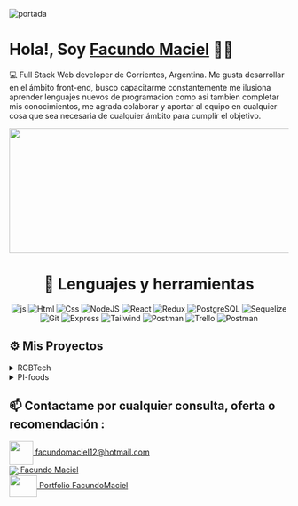 ![portada](https://codeagepk.com/wp-content/uploads/2020/12/home-gif.gif)
# **Hola!, Soy [Facundo Maciel](https://www.linkedin.com/in/facundo-maciel-8843a7241/)** 👋🏻

💻
Full Stack Web developer de Corrientes, Argentina. Me gusta desarrollar en el ámbito front-end, busco capacitarme constantemente me ilusiona aprender lenguajes nuevos de programacion como asi tambien completar mis conocimientos, me agrada colaborar y aportar al equipo en cualquier cosa que sea necesaria de cualquier ámbito para cumplir el objetivo.

<div align="center" >
      <img align="center" src="https://datahouse.asia/wp-content/uploads/2020/08/19S3JhMtLGiacpNpziWGN1A.gif" width="600" height="225"  />
</div> 

<h1 align="center">🧰 Lenguajes y herramientas </h1>
<div align="center">
<img src="https://th.bing.com/th/id/R.6acd7cf7ed5cd21c484e5efae2ae251b?rik=HKqPgyjdMMyyYA&pid=ImgRaw&r=0" alt="js" width="50" height="50"/>
<img src="https://www.freepnglogos.com/uploads/html5-logo-png/html5-logo-html-icons-download-14.png" alt="Html" width="50" height="50"/>
<img src="https://mickboere.com/wp-content/uploads/2016/03/css-logo-150x150.png" alt="Css" width="50" height="50"/>
<img src="https://th.bing.com/th/id/R.d4ef22eb6cb472c013d77d9a7fabef0f?rik=Xq1ACH4aNhZLTQ&riu=http%3a%2f%2fcfile9.uf.tistory.com%2fimage%2f211B43475865B4201ECB84&ehk=S6ZSmEuQgXd5C0j1TVUeV0Lb4o1wSJw3CPtv8jkKidg%3d&risl=&pid=ImgRaw&r=0" alt="NodeJS" width="50" height="50"/>
<img src="https://cdn.icon-icons.com/icons2/2415/PNG/512/react_original_wordmark_logo_icon_146375.png" alt="React" width="50" height="50"/>
<img src="https://res.cloudinary.com/practicaldev/image/fetch/s--ANPq134a--/c_limit%2Cf_auto%2Cfl_progressive%2Cq_auto%2Cw_880/https://dev-to-uploads.s3.amazonaws.com/i/46o7580v06tbtukh2nek.png" alt="Redux" width="70" height="50"/>
<img src="https://cdn.icon-icons.com/icons2/2415/PNG/512/postgresql_plain_wordmark_logo_icon_146390.png" alt="PostgreSQL" width="70" height="50"/>
<img src="https://cdn.icon-icons.com/icons2/2415/PNG/512/sequelize_original_wordmark_logo_icon_146349.png" alt="Sequelize" width="80" height="60"/>
<img src="https://cdn.icon-icons.com/icons2/2415/PNG/512/git_plain_wordmark_logo_icon_146508.png" alt="Git" width="50" height="50"/>
<img src="https://miro.medium.com/max/1800/1*HTy1M1eFC7GoW6odSukQVw.png" alt="Express" width="80" height="50"/>
<img src="https://www.luckymedia.dev/_next/image?url=https:%2F%2Fcdn.sanity.io%2Fimages%2Fgnb2el0l%2Fproduction%2F4c39e4c1385465f63d4da4dd51b3ad8df9c3c8e7-1920x500.png&w=3840&q=75" alt="Tailwind" width="140" height="50"/>
<img src="https://blog.scottlogic.com/mmcalroy/assets/postmanLogo.png" alt="Postman" width="60" height="50"/>
<img src="https://th.bing.com/th/id/R.c656c6d6564696c93536b18b1ba17c96?rik=MOHmg6enYWUaFg&riu=http%3a%2f%2fblog.jandi.com%2fko%2fwp-content%2fuploads%2fsites%2f4%2f2018%2f11%2ftrello-logo-1024x315.png&ehk=K7626RpB8iy92muDI1leENL8DZjdKRaGs7hCY0DwBAY%3d&risl=&pid=ImgRaw&r=0" alt="Trello" width="90" height="50"/>
<img src="https://th.bing.com/th/id/R.ca70d96a25538b2971e5ab173e2e9e9d?rik=%2fPrr1m2N%2bVQaSA&pid=ImgRaw&r=0" alt="Postman" width="60" height="50"/>
</div>

## ⚙️ Mis Proyectos
<details>
  <summary> RGBTech</summary>

# <img align='center' src="https://github.com/Luem2/Luem2/raw/main/assets/logo-dibujo-2.png" width='100'/> RGBTech

### Descripción:

E-commerce de productos tecnologicos, con variedad pero mas orientado al publico gamer. Podras ver laptos, teclados, ofertas y registrarte para aprovecharlas, también tiene amplias funcionalidades para el administrador y mas cosas que podras ver aquí:

- **Link Deploy**: <a href='https://rgbtech.vercel.app/'>https://rgbtech.vercel.app/</a>
- **Link Repositorio**: <a href='https://github.com/RGBTech-PF/rgbtech'>https://github.com/RGBTech-PF/rgbtech</a>
  <a href='https://rgbtech.vercel.app/'>
  </a>

</details>

<details>
  <summary> PI-foods</summary>

# <img align='center' src="https://github.com/lvlaciel/Pi-Food/raw/main/cooking.png" width='100'/> App-Foods

### Descripción:

App de recetas de comidas de todo tipo, podras buscar, ordenar, filtrar y crear tu receta propia.

- **Link Repositorio**: <a href="https://github.com/lvlaciel/Pi-Food">https://github.com/lvlaciel/Pi-Food</a>
  <a href="https://github.com/lvlaciel/Pi-Food">
  </a>

</details>

## 📫 Contactame por cualquier consulta, oferta o recomendación :

<p>
    <a href="https://outlook.live.com/owa/">
      <img align="center" src="https://th.bing.com/th/id/R.83d81689402c8345a0b7d2a72233229c?rik=poOmtqDmhWW6oA&riu=http%3a%2f%2fdownload.seaicons.com%2ficons%2fiynque%2fios7-style%2f1024%2fMail-icon.png&ehk=nRKhQN0cECmGVPkpwDOdycjiAzdNe%2f%2btXwIMoSQ%2baxs%3d&risl=&pid=ImgRaw&r=0" width="43" height="43"/>
      facundomaciel12@hotmail.com
    </a>    
    <br>
    <a href="https://www.linkedin.com/in/facundo-maciel-8843a7241/">
      <img align="center" src="https://user-images.githubusercontent.com/76783198/182481396-19c89e94-f3ba-4e33-9df4-f5b7a094cf8f.svg"/>
      Facundo Maciel
    </a>
    <br>
    <a href="https://portfoliofcm.vercel.app/">
      <img align="center" src="https://i.pinimg.com/originals/74/cc/58/74cc58b26b3c0f6475f7f3d2c369e05c.png" width="50" height="40"/>
      Portfolio FacundoMaciel
    </a>
<p/>
